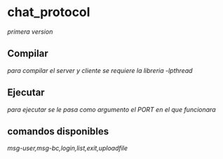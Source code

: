 # chat_protocol
_primera version_ 
## Compilar
_para compilar el server y cliente se requiere la libreria -lpthread_ 
## Ejecutar
_para ejecutar se le pasa como argumento el PORT en el que funcionara_
## comandos disponibles
_msg-user,msg-bc,login,list,exit,uploadfile_  
